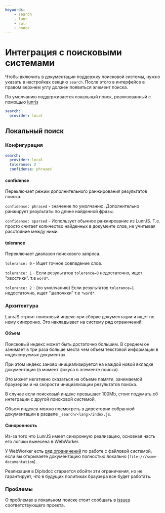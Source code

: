 ```yaml
---
keywords:
    - search
    - lunr
    - solr
    - поиск
---
```


# Интеграция с поисковыми системами

Чтобы включить в документации поддержку поисковой системы, нужно указать в настройках секцию `search`.
После этого в интерфейсе в правом верхнем углу должен появиться элемент поиска.

По умолчанию поддерживается локальный поиск, реализованный с помощью [lunrjs](https://lunrjs.com/)

```yaml
search:
  provider: local
```

## Локальный поиск

### Конфигурация

```yaml
search:
  provider: local
  toleranse: 2
  confidense: phrased
```

#### confidense

Переключает режим дополнительного ранжирования результатов поиска.

`confidense: phrased` - значение по умолчанию. Дополнительно ранжирует результаты по длине найденной фразы.

`confidense: sparsed` - Использует обычное ранжирование из LunrJS. Т.е. просто считает количество найденных в документе слов, не учитывая расстояние между ними.

#### tolerance

Переключает диапазон поискового запроса.

`tolerance: 0` - Ищет точное совпадение слов.

`tolerance: 1` - Если результатов `tolerance=0` недостаточно, ищет “хвостики”. т.е `word*`.

`tolerance: 2` - (по умолчанию) Если результатов `tolerance=1` недостаточно, ищет “шапочкки” т.е `*word*`.

### Архитектура

LunrJS строит поисковый индекс при сборке документации и ищет по нему синхронно.
Это накладывает на систему ряд ограничений:

#### Объем

Поисковый индекс может быть достаточно большим. В среднем он занимает в три раза больше места чем объем текстовой информации в индексируемых документах.

При этом индекс заново инициализируется на каждой новой вкладке документации (в момент фокуса в элементе поиска).

Это может негативно сказаться на объеме памяти, занимаемой браузером и на скорости инициализации результатов поиска.

В случае если поисковый индекс превышает 100Mb, стоит подумать об интеграции с другой поисковой системой.

Объем индекса можно посмотреть в директории собранной документации в разделе `_search/<lang>/index.js`.

#### Синхронность

Из-за того что LunrJS имеет синхронную реализацию, основная часть его логики вынесена в WebWorker.

У WebWorker есть [ряд ограничений](https://stackoverflow.com/questions/21408510/chrome-cant-load-web-worker) по работе с файловой системой, если вы открываете документацию полностью локально (`file:///some-documentation`).

Реализация в Diplodoc старается обойти эти ограничения, но не гарантирует, что в будущих политиках браузера все будет работать.

### Проблемы

О проблемах в локальном поиске стоит сообщать в [issues](https://github.com/diplodoc-platform/search-extension/issues) соответствующего проекта.